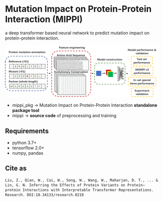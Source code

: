 # Mutation Impact on Protein-Protein Interaction (MIPPI)

a deep transformer based neural network to predict mutation impact on protein-protein interaction.

<div align="center">
    <img src="docs/flowchart.png", width="800">
</div>

* mippi_pkg -> Mutation Impact on Protein-Protein Interaction **standalone package tool**
* mippi -> **source code** of preprocessing and training


## Requirements
* python 3.7+
* tensorflow 2.0+
* numpy, pandas

## Cite as
```
Liu, Z., Qian, W., Cai, W., Song, W., Wang, W., Maharjan, D. T., ... & Lin, G. N. Inferring the Effects of Protein Variants on Protein–protein Interactions with Interpretable Transformer Representations. Research. DOI:10.34133/research.0219
```
